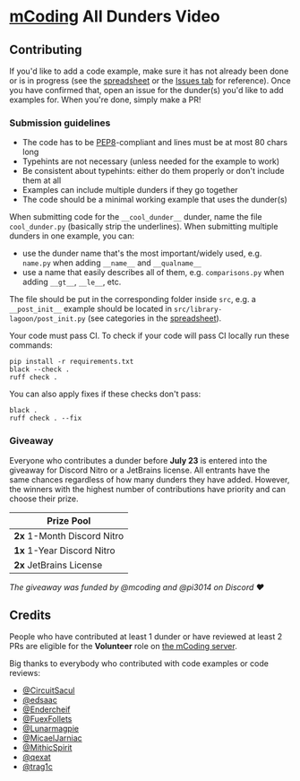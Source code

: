 # [mCoding] All Dunders Video

## Contributing

If you'd like to add a code example, make sure it has not already been done or
is in progress (see the [spreadsheet] or the [Issues tab] for reference). Once
you have confirmed that, open an issue for the dunder(s) you'd like to add
examples for. When you're done, simply make a PR!

### Submission guidelines
* The code has to be [PEP8]-compliant and lines must be at most 80 chars long
* Typehints are not necessary (unless needed for the example to work)
* Be consistent about typehints: either do them properly or don't include them at all
* Examples can include multiple dunders if they go together
* The code should be a minimal working example that uses the dunder(s)

When submitting code for the `__cool_dunder__` dunder, name the file
`cool_dunder.py` (basically strip the underlines). When submitting multiple
dunders in one example, you can:
* use the dunder name that's the most important/widely used, e.g. `name.py` when
  adding `__name__` and `__qualname__`
* use a name that easily describes all of them, e.g. `comparisons.py` when
  adding `__gt__`, `__le__`, etc.

The file should be put in the corresponding folder inside `src`, e.g. a
`__post_init__` example should be located in `src/library-lagoon/post_init.py`
(see categories in the [spreadsheet]).

Your code must pass CI. To check if your code will pass CI locally run these commands:
```
pip install -r requirements.txt
black --check .
ruff check .
```
You can also apply fixes if these checks don't pass:
```
black .
ruff check . --fix
```

### Giveaway
Everyone who contributes a dunder before **July 23** is entered into the
giveaway for Discord Nitro or a JetBrains license. All entrants have the same
chances regardless of how many dunders they have added. However, the
winners with the highest number of contributions have priority and can choose
their prize.

| Prize Pool                   |
| ---                          |
| **2x** 1-Month Discord Nitro |
| **1x** 1-Year Discord Nitro  |
| **2x** JetBrains License     |

*The giveaway was funded by @mcoding and @pi3014 on Discord :heart:*

## Credits

People who have contributed at least 1 dunder or have reviewed at least 2 PRs
are eligible for the **Volunteer** role on [the mCoding server].

Big thanks to everybody who contributed with code examples or code reviews:
- [@CircuitSacul](https://github.com/CircuitSacul)
- [@edsaac](https://github.com/edsaac)
- [@Endercheif](https://github.com/Endercheif)
- [@FuexFollets](https://github.com/FuexFollets)
- [@Lunarmagpie](https://github.com/Lunarmagpie)
- [@MicaelJarniac](https://github.com/MicaelJarniac)
- [@MithicSpirit](https://github.com/MithicSpirit)
- [@qexat](https://github.com/qexat)
- [@trag1c](https://github.com/trag1c)

[Issues tab]: https://github.com/trag1c/mcoding-all-dunders/issues
[mCoding]: https://www.youtube.com/@mCoding
[the mCoding server]: http://mcoding.io/discord
[PEP8]: https://peps.python.org/pep-0008/
[spreadsheet]: https://docs.google.com/spreadsheets/d/1-45UeKKMCePmTDLptT2zpI4L-jikmsCnve_lwOMyeuY/edit?usp=sharing

